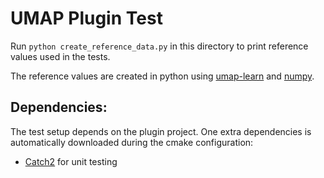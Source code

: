 # UMAP Plugin Test
Run `python create_reference_data.py` in this directory to print reference values used in the tests.

The reference values are created in python using [umap-learn](https://umap-learn.readthedocs.io) and [numpy](https://numpy.org/).

## Dependencies:
The test setup depends on the plugin project. 
One extra dependencies is automatically downloaded during the cmake configuration: 
- [Catch2](https://github.com/catchorg/Catch2) for unit testing
